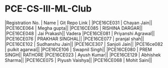 # PCE-CS-III-ML-Club
|Registration No. | Name | Git Repo Link |
|PCE16CE031 | Chayan Jain||
|PCE16CE064 | Megha gupta||
|PCE16CE085 | RISHINA DARGAR||
|PCE16CE048 | Jai Prakash|| Vadera
|PCE16CE081 | Priyanshi Agrawal||
|PCE16CE076 | PRAKHAR SINGHAL||
|PCE16CE077 | pranjal shah||
|PCE16CE102 | Sudhanshu Jain||
|PCE16CE307 | Sanjoli Jain||
|PCE16ce082 | pulkit agarwal||
|PCE16CE106 | Swapnil Singh||
|PCE16CE080 | PREM SINGH|| RATHORE
|PCE16CE023 | Ayush Kumar||
|PCE16CE129 | Abhishek Sharma||
|PCE16CE075 | Piyush Vaishya||
|PCE16CE068 | Mohit Saini||
